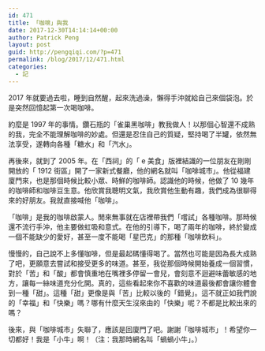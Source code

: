 ```yaml
---
id: 471
title: 「咖啡」與我
date: 2017-12-30T14:14:14+00:00
author: Patrick Peng
layout: post
guid: http://pengqiqi.com/?p=471
permalink: /blog/2017/12/471.html
categories:
  - 記
---
```

2017 年就要過去啦，睡到自然醒，起來洗過澡，懶得手沖就給自己來個袋泡。於是突然回憶起第一次喝咖啡。

約麼是 1997 年的事情。鑽石瓶的「雀巢黑咖啡」教我做人！以那個心智還不成熟的我，完全不能理解咖啡的妙處。但還是忍住自己的質疑，堅持喝了半罐，依然無法享受，遂轉向各種「糖水」和「汽水」。

再後來，就到了 2005 年。在「西祠」的「 e 美食」版裡結識的一位朋友在剛剛開放的「 1912 街區」開了一家新式餐廳，他的網名就叫「咖啡城市」。他從福建廈門來，也是那個時候比較小眾、時鮮的咖啡師。認識他的時候，他做了 10 幾年的咖啡師和咖啡豆生意。他欣賞我聰明文氣，我欣賞他生動有趣，我們成為很聊得來的好朋友。我就直接喊他「咖啡」。

「咖啡」是我的咖啡啟蒙人。閒來無事就在店裡帶我們「嚐試」各種咖啡。那時候還不流行手沖，他主要做虹吸和意式。在他的引導下，喝了兩年的咖啡，終於變成一個不能缺少的愛好，甚至一度不能喝「星巴克」的那種「咖啡飲料」。

慢慢的，自己說不上多懂咖啡，但是最起碼懂得喝了。當然也可能是因為長大成熟了吧，更願意去嘗試和接受更多的味道。甚至，我從那個時候開始養成一個習慣，對於「苦」和「酸」都會慎重地在嘴裡多停留一會兒，會刻意不迴避味蕾敏感的地方，讓每一絲味道充分化開。真的，這些看起來你不喜歡的味道最後都會讓你體會到一種「甜」。這種「甜」更像是與「苦」比較以後的「錯覺」。這不就正如我們說的「幸福」和「快樂」嗎？哪有什麼天生沒來由的「快樂」呢？不都是比較出來的嗎？

後來，與「咖啡城市」失聯了，應該是回廈門了吧。謝謝「咖啡城市」！希望你一切都好！我是「小牛」啊！（注：我那時網名叫「蝸蝸小牛」。）